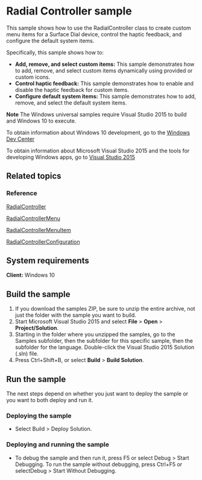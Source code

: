 <!---
  category: DevicesAndSensors
  samplefwlink: http://go.microsoft.com/fwlink/p/?LinkId=832873
-->

# Radial Controller sample

This sample shows how to use the RadialController class
to create custom menu items for a Surface Dial device,
control the haptic feedback, and configure the default system items.

Specifically, this sample shows how to:

- **Add, remove, and select custom items:** This sample demonstrates how to add, remove, and select custom items dynamically using provided or custom icons.
- **Control haptic feedback:** This sample demonstrates how to enable and disable the haptic feedback for custom items.
- **Configure default system items:** This sample demonstrates how to add, remove, and select the default system items.

**Note** The Windows universal samples require Visual Studio 2015 to build and Windows 10 to execute.

To obtain information about Windows 10 development, go to the [Windows Dev Center](http://go.microsoft.com/fwlink/?LinkID=532421)

To obtain information about Microsoft Visual Studio 2015 and the tools for developing Windows apps, go to [Visual Studio 2015](http://go.microsoft.com/fwlink/?LinkID=532422)

## Related topics

### Reference

[RadialController](https://msdn.microsoft.com/library/windows/apps/windows.ui.input.radialcontroller.aspx)

[RadialControllerMenu](https://msdn.microsoft.com/library/windows/apps/windows.ui.input.radialcontrollermenu.aspx)

[RadialControllerMenuItem](https://msdn.microsoft.com/library/windows/apps/windows.ui.input.radialcontrollermenuitem.aspx)

[RadialControllerConfiguration](https://msdn.microsoft.com/library/windows/apps/windows.ui.input.radialcontrollerconfiguration.aspx)

## System requirements

**Client:** Windows 10

## Build the sample

1. If you download the samples ZIP, be sure to unzip the entire archive, not just the folder with the sample you want to build. 
2. Start Microsoft Visual Studio 2015 and select **File** \> **Open** \> **Project/Solution**.
3. Starting in the folder where you unzipped the samples, go to the Samples subfolder, then the subfolder for this specific sample, then the subfolder for the language. Double-click the Visual Studio 2015 Solution (.sln) file.
4. Press Ctrl+Shift+B, or select **Build** \> **Build Solution**.

## Run the sample

The next steps depend on whether you just want to deploy the sample or you want to both deploy and run it.

### Deploying the sample

- Select Build > Deploy Solution. 

### Deploying and running the sample

- To debug the sample and then run it, press F5 or select Debug >  Start Debugging. To run the sample without debugging, press Ctrl+F5 or selectDebug > Start Without Debugging. 

